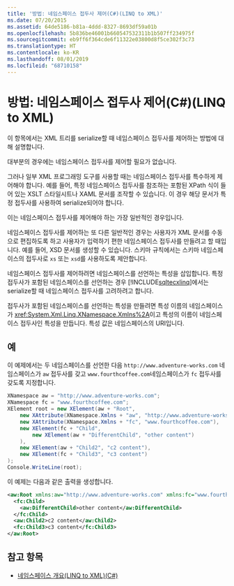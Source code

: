 ```yaml
---
title: '방법: 네임스페이스 접두사 제어(C#)(LINQ to XML)'
ms.date: 07/20/2015
ms.assetid: 64de5186-b81a-4ddd-8327-8693df59a01b
ms.openlocfilehash: 5b836be46001b660547532311b1b507ff234975f
ms.sourcegitcommit: eb9ff6f364cde6f11322e03800d8f5ce302f3c73
ms.translationtype: HT
ms.contentlocale: ko-KR
ms.lasthandoff: 08/01/2019
ms.locfileid: "68710158"
---
```

# <a name="how-to-control-namespace-prefixes-c-linq-to-xml"></a>방법: 네임스페이스 접두사 제어(C#)(LINQ to XML)
이 항목에서는 XML 트리를 serialize할 때 네임스페이스 접두사를 제어하는 방법에 대해 설명합니다.  
  
 대부분의 경우에는 네임스페이스 접두사를 제어할 필요가 없습니다.  
  
 그러나 일부 XML 프로그래밍 도구를 사용할 때는 네임스페이스 접두사를 특수하게 제어해야 합니다. 예를 들어, 특정 네임스페이스 접두사를 참조하는 포함된 XPath 식이 들어 있는 XSLT 스타일시트나 XAML 문서를 조작할 수 있습니다. 이 경우 해당 문서가 특정 접두사를 사용하여 serialize되어야 합니다.  
  
 이는 네임스페이스 접두사를 제어해야 하는 가장 일반적인 경우입니다.  
  
 네임스페이스 접두사를 제어하는 또 다른 일반적인 경우는 사용자가 XML 문서를 수동으로 편집하도록 하고 사용자가 입력하기 편한 네임스페이스 접두사를 만들려고 할 때입니다. 예를 들어, XSD 문서를 생성할 수 있습니다. 스키마 규칙에서는 스키마 네임스페이스의 접두사로 `xs` 또는 `xsd`를 사용하도록 제안합니다.  
  
 네임스페이스 접두사를 제어하려면 네임스페이스를 선언하는 특성을 삽입합니다. 특정 접두사가 포함된 네임스페이스를 선언하는 경우 [!INCLUDE[sqltecxlinq](~/includes/sqltecxlinq-md.md)]에서는 serialize할 때 네임스페이스 접두사를 고려하려고 합니다.  
  
 접두사가 포함된 네임스페이스를 선언하는 특성을 만들려면 특성 이름의 네임스페이스가 <xref:System.Xml.Linq.XNamespace.Xmlns%2A>이고 특성의 이름이 네임스페이스 접두사인 특성을 만듭니다. 특성 값은 네임스페이스의 URI입니다.  
  
## <a name="example"></a>예  
 이 예제에서는 두 네임스페이스를 선언한 다음 `http://www.adventure-works.com` 네임스페이스가 `aw` 접두사를 갖고 `www.fourthcoffee.com`네임스페이스가 `fc` 접두사를 갖도록 지정합니다.  
  
```csharp  
XNamespace aw = "http://www.adventure-works.com";  
XNamespace fc = "www.fourthcoffee.com";  
XElement root = new XElement(aw + "Root",  
    new XAttribute(XNamespace.Xmlns + "aw", "http://www.adventure-works.com"),  
    new XAttribute(XNamespace.Xmlns + "fc", "www.fourthcoffee.com"),  
    new XElement(fc + "Child",  
        new XElement(aw + "DifferentChild", "other content")  
    ),  
    new XElement(aw + "Child2", "c2 content"),  
    new XElement(fc + "Child3", "c3 content")  
);  
Console.WriteLine(root);  
```  
  
 이 예제는 다음과 같은 출력을 생성합니다.  
  
```xml  
<aw:Root xmlns:aw="http://www.adventure-works.com" xmlns:fc="www.fourthcoffee.com">  
  <fc:Child>  
    <aw:DifferentChild>other content</aw:DifferentChild>  
  </fc:Child>  
  <aw:Child2>c2 content</aw:Child2>  
  <fc:Child3>c3 content</fc:Child3>  
</aw:Root>  
```  
  
## <a name="see-also"></a>참고 항목

- [네임스페이스 개요(LINQ to XML)(C#)](namespaces-overview-linq-to-xml.md)

